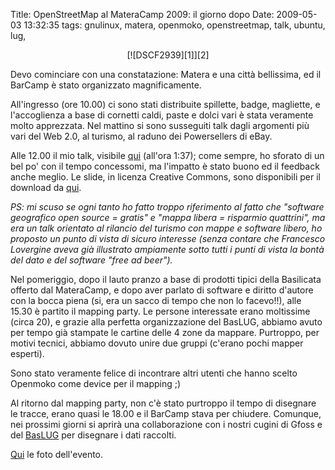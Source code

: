 Title: OpenStreetMap al MateraCamp 2009: il giorno dopo
Date:  2009-05-03 13:32:35
tags: gnulinux, matera, openmoko, openstreetmap, talk, ubuntu, lug,

<center>[![DSCF2939][1]][2]</center>


Devo cominciare con una constatazione: Matera e una città bellissima, ed il
BarCamp è stato organizzato magnificamente.


All'ingresso (ore 10.00) ci sono stati distribuite spillette, badge,
magliette, e l'accoglienza a base di cornetti caldi, paste e dolci vari è 
stata veramente molto apprezzata. Nel mattino si sono susseguiti talk dagli
argomenti più vari del Web 2.0, al turismo, al raduno dei Powersellers di
eBay.


Alle 12.00 il mio talk, visibile [qui][3] (all'ora 1:37); come sempre, ho
sforato di un bel po' con il tempo concessomi, ma l'impatto è stato buono ed il
feedback anche meglio. Le slide, in licenza Creative Commons, sono disponibili
per il download da [qui][4].


_PS: mi scuso se ogni tanto ho fatto troppo riferimento al fatto che "software
geografico open source = gratis" e "mappa libera = risparmio quattrini", ma
era un talk orientato al rilancio del turismo con mappe e software libero, ho
proposto un punto di vista di sicuro interesse (senza contare che Francesco
Lovergine aveva già illustrato ampiamente sotto tutti i punti di vista la
bontà del dato e del software "free ad beer")._


Nel pomeriggio, dopo il lauto pranzo a base di prodotti tipici della
Basilicata offerto dal MateraCamp, e dopo aver parlato di software e diritto
d'autore con la bocca piena (si, era un sacco di tempo che non lo facevo!!),
alle 15.30 è partito il mapping party. Le persone interessate erano moltissime
(circa 20), e grazie alla perfetta organizzazione del BasLUG, abbiamo avuto
per tempo già stampate le cartine delle 4 zone da mappare. Purtroppo, per
motivi tecnici, abbiamo dovuto unire due gruppi (c'erano pochi mapper
esperti).


Sono stato veramente felice di incontrare altri utenti che hanno scelto
Openmoko come device per il mapping ;)


Al ritorno dal mapping party, non c'è stato purtroppo il tempo di disegnare le
tracce, erano quasi le 18.00 e il BarCamp stava per chiudere. Comunque, nei
prossimi giorni si aprirà una collaborazione con i nostri cugini di Gfoss e
del [BasLUG][5] per disegnare i dati raccolti.


[Qui][6] le foto dell'evento.

   [1]: http://farm4.static.flickr.com/3541/3497088478_5f26ae2e64.jpg

   [2]: http://www.flickr.com/photos/leron/3497088478/

   [3]: http://www.ilmiotg.it/08/index.php?option=com_content&view=article&id=1369:materacamp-stanza-1&catid=48:tecnologia&Itemid=128

   [4]: http://www.slideshare.net/fradeve/materacamp2009

   [5]: http://www.baslug.org/

   [6]: http://www.flickr.com/photos/leron/sets/72157617635405310/
